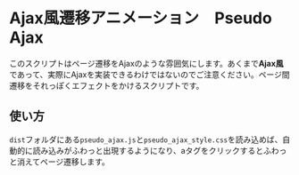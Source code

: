 # Ajax風遷移アニメーション　Pseudo Ajax

このスクリプトはページ遷移をAjaxのような雰囲気にします。あくまで**Ajax風**であって、実際にAjaxを実装できるわけではないのでご注意ください。ページ間遷移をそれっぽくエフェクトをかけるスクリプトです。

## 使い方
`dist`フォルダにある`pseudo_ajax.js`と`pseudo_ajax_style.css`を読み込めば、自動的に読み込みがふわっと出現するようになり、aタグをクリックするとふわっと消えてページ遷移します。